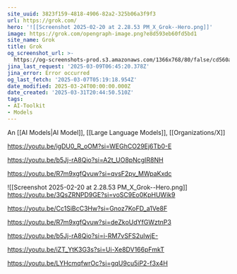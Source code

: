 ```yaml
---
site_uuid: 3823f159-4818-4906-82a2-325b06a3f9f3
url: https://grok.com/
hero: '![[Screenshot 2025-02-20 at 2.28.53 PM_X_Grok--Hero.png]]'
image: https://grok.com/opengraph-image.png?e8d593eb60fd5bd1
site_name: Grok
title: Grok
og_screenshot_url: >-
  https://og-screenshots-prod.s3.amazonaws.com/1366x768/80/false/cd560a68164e0221ed2774aa27b320b2ba17ba5bd612b628566169edba609027.jpeg
jina_last_request: '2025-03-09T06:45:20.378Z'
jina_error: Error occurred
og_last_fetch: '2025-03-07T05:19:18.954Z'
date_modified: 2025-03-24T00:00:00.000Z
date_created: '2025-03-31T20:44:50.510Z'
tags:
- AI-Toolkit
- Models
---
```










An [[AI Models|AI Model]], [[Large Language Models]], [[Organizations/X]]

https://youtu.be/igDU0_R_oOM?si=WEGhCO29Ej6Tb0-E

https://youtu.be/b5Jj-rA8Qio?si=A2t_UO8pNcgIR8NH

https://youtu.be/R7m9xgfQvuw?si=qvsF2pv_MWpaKxdc

<span query="get(hero)"></span>![[Screenshot 2025-02-20 at 2.28.53 PM_X_Grok--Hero.png]]<span type="end"></span>
https://youtu.be/3QsZRNPD9GE?si=voSC9Eo0KpHUWik9

https://youtu.be/Cc1SiBcC3Hw?si=Gnoz7KoFD_a1Ve8F

https://youtu.be/R7m9xgfQvuw?si=deZkoUdYfGWztnP3

https://youtu.be/b5Jj-rA8Qio?si=i-RM7vSFS2uIwjE-

https://youtu.be/iZT_YtK3G3s?si=Ui-Xe8DV166pFmkT

https://youtu.be/LYHcmqfwrOc?si=gqU9cu5iP2-f3x4H
